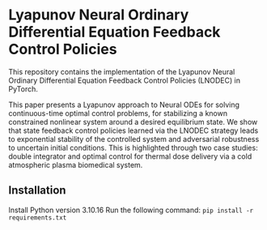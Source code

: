 # Lyapunov Neural Ordinary Differential Equation Feedback Control Policies

This repository contains the implementation of the Lyapunov Neural Ordinary Differential Equation Feedback Control Policies (LNODEC) in PyTorch. 

This paper presents a Lyapunov approach to Neural ODEs for solving continuous-time optimal control problems, for stabilizing a known constrained nonlinear system around a desired equilibrium state. We show that state feedback control policies learned via the LNODEC strategy leads to exponential stability of the controlled system and adversarial robustness to uncertain initial conditions. This is highlighted through two case studies: double integrator and optimal control for thermal dose delivery via a cold atmospheric plasma biomedical system. 

## Installation
Install Python version 3.10.16
Run the following command: ```pip install -r requirements.txt```
<!--
## Double Integrator
![Double Integrator Phase Portrait](./figures/double_integrator_phase_portrait_subplots_labels.png)
*Phase portraits of the controlled double integrator system. Left: State trajectories for NODEC (no Lyapunov formulation). Right: State trajectories for LNODEC. Blue trajectories signify streamlines in the phase space. The nominal trajectory is shown in red and the adversarial trajectories with respect to perturbations in initial states are shown in orange.*

The nominal trajectories demonstrate that the LNDOEC formulation reaches equilibrium due to a zero terminal velocity, whereas the NODEC strategy does not. The adversarial trajectories also verify that LNODEC is more robust to uncertain initial conditions since all trajectories reach the desired terminal state, whereas the same cannot be said for NODEC.

## Atmospheric Pressure Plasma Jet (APPJ)
![APPJ CEM T u vs t](./figures/appj_NODEC_LNODEC_x_t_subplots_labels.png)
*Optimal control of thermal dose delivery of cold atmospheric plasma to a target surface. (a) The delivered thermal dose CEM. (b) Surface
temperature. (c) A sample control input, i.e., applied power to plasma, designed by NODEC and L-NODEC. 20 state profiles are shown based
on repeated training of the state-feedback neural control policy for each strategy. Note that the plasma treatment is terminated once the desired
terminal thermal dose is reached and, thus, the trajectories are truncated when CEM reaches 1.5 min.*

Across all 20 trajectories, the LNODEC strategy requires only at most 60s to reach the desired CEM whereas NODEC requires the full 100s, exhibiting a 40% improvement, which is highly desirable in the context where potential patients are involved. The LNODEC trajectories are also more consistent given that the NODEC trajectories experience significant variance in the intermediate time steps.
-->
